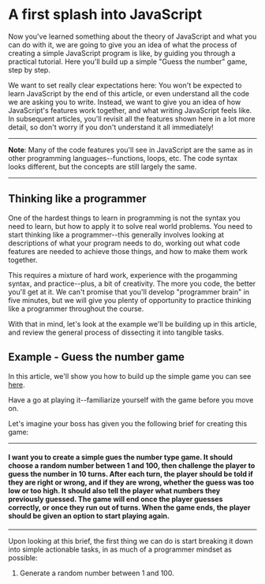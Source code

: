 # A first splash into JavaScript

Now you've learned something about the theory of JavaScript and what you can do with it, we are going to give you an idea of what the process of creating a simple JavaScript program is like, by guiding you through a practical tutorial. Here you'll build up a simple "Guess the number" game, step by step.

We want to set really clear expectations here: You won't be expected to learn JavaScript by the end of this article, or even understand all the code we are asking you to write. Instead, we want to give you an idea of how JavaScript's features work together, and what writing JavaScript feels like. In subsequent articles, you'll revisit all the features shown here in a lot more detail, so don't worry if you don't understand it all immediately!

<hr>

**Note**: Many of the code features you'll see in JavaScript are the same as in other programming languages--functions, loops, etc. The code syntax looks different, but the concepts are still largely the same.

<hr>

## Thinking like a programmer

One of the hardest things to learn in programming is not the syntax you need to learn, but how to apply it to solve real world problems. You need to start thinking like a programmer--this generally involves looking at descriptions of what your program needs to do, working out what code features are needed to achieve those things, and how to make them work together.

This requires a mixture of hard work, experience with the progamming syntax, and practice--plus, a bit of creativity. The more you code, the better you'll get at it. We can't promise that you'll develop "programmer brain" in five minutes, but we will give you plenty of opportunity to practice thinking like a programmer throughout the course.

With that in mind, let's look at the example we'll be building up in this article, and review the general process of dissecting it into tangible tasks.

## Example - Guess the number game

In this article, we'll show you how to build up the simple game you can see [here](https://developer.mozilla.org/en-US/docs/Learn/JavaScript/First_steps/A_first_splash#example_%E2%80%94_guess_the_number_game). <!-- swap with your own version (GitHub pages) -->

Have a go at playing it--familiarize yourself with the game before you move on.

Let's imagine your boss has given you the following brief for creating this game:

<hr>

<h4>I want you to create a simple gues the number type game. It should choose a random number between 1 and 100, then challenge the player to guess the number in 10 turns. After each turn, the player should be told if they are right or wrong, and if they are wrong, whether the guess was too low or too high. It should also tell the player what numbers they previously guessed. The game will end once the player guesses correctly, or once they run out of turns. When the game ends, the player should be given an option to start playing again.</h4>

<hr>

Upon looking at this brief, the first thing we can do is start breaking it down into simple actionable tasks, in as much of a programmer mindset as possible:

1. Generate a random number between 1 and 100.